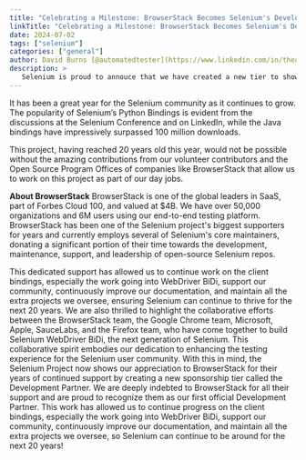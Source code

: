 ```yaml
---
title: "Celebrating a Milestone: BrowserStack Becomes Selenium's Development Partner"
linkTitle: "Celebrating a Milestone: BrowserStack Becomes Selenium's Development Partner"
date: 2024-07-02
tags: ["selenium"]
categories: ["general"]
author: David Burns [@automatedtester](https://www.linkedin.com/in/theautomatedtester/)
description: >
   Selenium is proud to annouce that we have created a new tier to show the appreciation of the companies that support us.
---
```


It has been a great year for the Selenium community as it continues to grow. The popularity of Selenium’s Python Bindings is evident from the discussions at the Selenium Conference and on LinkedIn, while the Java bindings have impressively surpassed 100 million downloads.

This project, having reached 20 years old this year, would not be possible without the amazing contributions from our volunteer contributors and the Open Source Program Offices of companies like BrowserStack that allow us to work on this project as part of our day jobs.

**About BrowserStack**
BrowserStack is one of the global leaders in SaaS, part of Forbes Cloud 100, and valued at $4B. We have over 50,000 organizations and 6M users using our end-to-end testing platform. BrowserStack has been one of the Selenium project's biggest supporters for years and currently employs several of Selenium's core maintainers, donating a significant portion of their time towards the development, maintenance, support, and leadership of open-source Selenium repos.

This dedicated support has allowed us to continue work on the client bindings, especially the work going into WebDriver BiDi, support our community, continuously improve our documentation, and maintain all the extra projects we oversee, ensuring Selenium can continue to thrive for the next 20 years.
We are also thrilled to highlight the collaborative efforts between the BrowserStack team, the Google Chrome team, Microsoft, Apple, SauceLabs, and the Firefox team, who have come together to build Selenium WebDriver BiDi, the next generation of Selenium. This collaborative spirit embodies our dedication to enhancing the testing experience for the Selenium user community.
With this in mind, the Selenium Project now shows our appreciation to BrowserStack for their years of continued support by creating a new sponsorship tier called the Development Partner.
We are deeply indebted to BrowserStack for all their support and are proud to recognize them as our first official Development Partner. This work has allowed us to continue progress on the client bindings, especially the work going into WebDriver BiDi, support our community, continuously improve our documentation, and maintain all the extra projects we oversee, so Selenium can continue to be around for the next 20 years!

